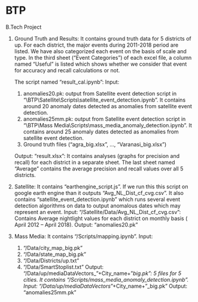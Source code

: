 # BTP
B.Tech Project

1. Ground Truth and Results:
    It contains ground truth data for 5 districts of up. For each district, the major events during 2011-2018 period are listed. We have     also categorized each event on the basis of scale and type. In the third sheet (“Event Categories”) of each excel file, a column         named “Useful” is listed which shows whether we consider that event for accuracy and recall calculations or not.

    The script named “result_cal.ipynb”:
    Input: 
    1.  anomalies20.pk: output from Satellite event detection script in “\BTP\Satellite\Scripts\satellite_event_detection.ipynb”. It             contains around 20 anomaly dates detected as anomalies from satellite event detection.
    2.  anomalies25mm.pk: output from Satellite event detection script in “\BTP\Mass Media\Scripts\mass_media_anomaly_detection.ipynb”.         It contains around 25 anomaly dates detected as anomalies from satellite event detection.
    3.  Ground truth files (“agra_big.xlsx”, ..., “Varanasi_big.xlsx”)

    Output: 
    “result.xlsx”: It contains analyses (graphs for precision and recall) for each district in a separate sheet. The last sheet named       “Average” contains the average precision and recall values over all 5 districts.

2. Satellite:
    It contains “earthengine_script.js”. If we run this this script on google earth engine than it outputs “Avg_NL_Dist_cf_cvg.csv”.
    It also contains “satellite_event_detection.ipynb” which runs several event detection algorithms on data to output anomalous dates       which may represent an event.
    Input: 
        “/Satellite/Data/Avg_NL_Dist_cf_cvg.csv”: Contains Average nightlight values for each district on monthly basis ( April 2012 –            April 2018).
    Output: 
        “anomalies20.pk”

3. Mass Media:
    It contains “/Scripts/mapping.ipynb”.
    Input: 
    1. “/Data/city_map_big.pk”
    2. “/Data/state_map_big.pk”
    3. “/Data/Districts/up.txt”
    4. “/Data/SmartStoplist.txt” 
    Output:
    “/Data/up/mediaDataVectors_”+City_name+”_big.pk”: 5 files for 5 cities. 
    It contains “/Scripts/mass_media_anomaly_detection.ipynb”.
    Input: 
    “/Data/up/mediaDataVectors_”+City_name+”_big.pk”
    Output: 
    “anomalies25mm.pk”

